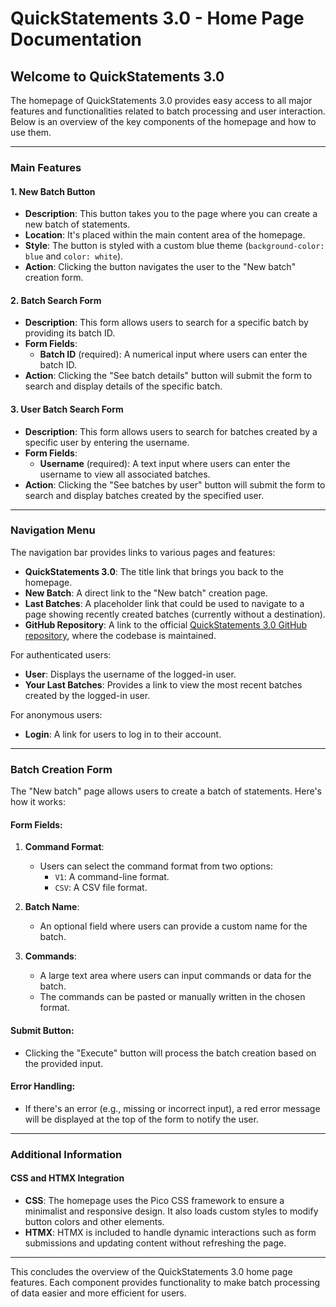 # QuickStatements 3.0 - Home Page Documentation

## Welcome to QuickStatements 3.0

The homepage of QuickStatements 3.0 provides easy access to all major features and functionalities related to batch processing and user interaction. Below is an overview of the key components of the homepage and how to use them.

---

### Main Features

#### 1. **New Batch Button**
   - **Description**: This button takes you to the page where you can create a new batch of statements.
   - **Location**: It's placed within the main content area of the homepage.
   - **Style**: The button is styled with a custom blue theme (`background-color: blue` and `color: white`).
   - **Action**: Clicking the button navigates the user to the "New batch" creation form.

#### 2. **Batch Search Form**
   - **Description**: This form allows users to search for a specific batch by providing its batch ID.
   - **Form Fields**:
     - **Batch ID** (required): A numerical input where users can enter the batch ID.
   - **Action**: Clicking the "See batch details" button will submit the form to search and display details of the specific batch.

#### 3. **User Batch Search Form**
   - **Description**: This form allows users to search for batches created by a specific user by entering the username.
   - **Form Fields**:
     - **Username** (required): A text input where users can enter the username to view all associated batches.
   - **Action**: Clicking the "See batches by user" button will submit the form to search and display batches created by the specified user.

---

### Navigation Menu

The navigation bar provides links to various pages and features:

- **QuickStatements 3.0**: The title link that brings you back to the homepage.
- **New Batch**: A direct link to the "New batch" creation page.
- **Last Batches**: A placeholder link that could be used to navigate to a page showing recently created batches (currently without a destination).
- **GitHub Repository**: A link to the official [QuickStatements 3.0 GitHub repository](https://github.com/WikiMovimentoBrasil/quickstatements3), where the codebase is maintained.

For authenticated users:
- **User**: Displays the username of the logged-in user.
- **Your Last Batches**: Provides a link to view the most recent batches created by the logged-in user.

For anonymous users:
- **Login**: A link for users to log in to their account.

---

### Batch Creation Form

The "New batch" page allows users to create a batch of statements. Here's how it works:

#### Form Fields:

1. **Command Format**:
   - Users can select the command format from two options:
     - `V1`: A command-line format.
     - `CSV`: A CSV file format.

2. **Batch Name**:
   - An optional field where users can provide a custom name for the batch.

3. **Commands**:
   - A large text area where users can input commands or data for the batch.
   - The commands can be pasted or manually written in the chosen format.

#### Submit Button:
- Clicking the "Execute" button will process the batch creation based on the provided input.

#### Error Handling:
- If there's an error (e.g., missing or incorrect input), a red error message will be displayed at the top of the form to notify the user.

---

### Additional Information

#### CSS and HTMX Integration
- **CSS**: The homepage uses the Pico CSS framework to ensure a minimalist and responsive design. It also loads custom styles to modify button colors and other elements.
- **HTMX**: HTMX is included to handle dynamic interactions such as form submissions and updating content without refreshing the page.

---

This concludes the overview of the QuickStatements 3.0 home page features. Each component provides functionality to make batch processing of data easier and more efficient for users.
